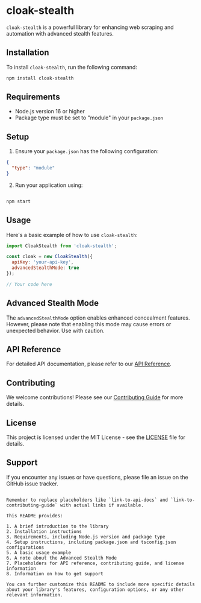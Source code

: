 # cloak-stealth

`cloak-stealth` is a powerful library for enhancing web scraping and automation with advanced stealth features.

## Installation

To install `cloak-stealth`, run the following command:

```bash
npm install cloak-stealth
```

## Requirements

- Node.js version 16 or higher
- Package type must be set to "module" in your `package.json`

## Setup

1. Ensure your `package.json` has the following configuration:

```json
{
  "type": "module"
}
```


2. Run your application using:

```bash

npm start

```

## Usage

Here's a basic example of how to use `cloak-stealth`:

```javascript
import CloakStealth from 'cloak-stealth';

const cloak = new CloakStealth({
  apiKey: 'your-api-key',
  advancedStealthMode: true
});

// Your code here
```

## Advanced Stealth Mode

The `advancedStealthMode` option enables enhanced concealment features. However, please note that enabling this mode may cause errors or unexpected behavior. Use with caution.

## API Reference

For detailed API documentation, please refer to our [API Reference](link-to-api-docs).

## Contributing

We welcome contributions! Please see our [Contributing Guide](link-to-contributing-guide) for more details.

## License

This project is licensed under the MIT License - see the [LICENSE](LICENSE) file for details.

## Support

If you encounter any issues or have questions, please file an issue on the GitHub issue tracker.

```

Remember to replace placeholders like `link-to-api-docs` and `link-to-contributing-guide` with actual links if available.

This README provides:

1. A brief introduction to the library
2. Installation instructions
3. Requirements, including Node.js version and package type
4. Setup instructions, including package.json and tsconfig.json configurations
5. A basic usage example
6. A note about the Advanced Stealth Mode
7. Placeholders for API reference, contributing guide, and license information
8. Information on how to get support

You can further customize this README to include more specific details about your library's features, configuration options, or any other relevant information.
